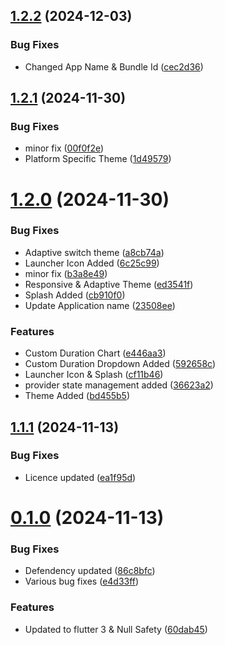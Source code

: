 ## [1.2.2](https://github.com/Emon526/Expense-Planner/compare/v1.2.1...v1.2.2) (2024-12-03)


### Bug Fixes

* Changed App Name & Bundle Id ([cec2d36](https://github.com/Emon526/Expense-Planner/commit/cec2d36f36de46128002c6057092a5f7c1a44e3c))



## [1.2.1](https://github.com/Emon526/Expense-Planner/compare/v1.2.0...v1.2.1) (2024-11-30)


### Bug Fixes

* minor fix ([00f0f2e](https://github.com/Emon526/Expense-Planner/commit/00f0f2e5cff4930b0f571fa81f2a7439e59fd347))
* Platform Specific Theme ([1d49579](https://github.com/Emon526/Expense-Planner/commit/1d49579fb1ea52fa653cad5eeae9aad0ca559f95))



# [1.2.0](https://github.com/Emon526/Expense-Planner/compare/v1.1.1...v1.2.0) (2024-11-30)


### Bug Fixes

* Adaptive switch theme ([a8cb74a](https://github.com/Emon526/Expense-Planner/commit/a8cb74aa4b009e96a37852df1ae3581f0e22b629))
* Launcher Icon Added ([6c25c99](https://github.com/Emon526/Expense-Planner/commit/6c25c990a29c75fade8c5d1d311a856d470eebf7))
* minor fix ([b3a8e49](https://github.com/Emon526/Expense-Planner/commit/b3a8e4962d3d5f0efcea1db0220746d6220994a8))
* Responsive & Adaptive Theme ([ed3541f](https://github.com/Emon526/Expense-Planner/commit/ed3541feb29e435a30056f0308ebffb5785e237c))
* Splash Added ([cb910f0](https://github.com/Emon526/Expense-Planner/commit/cb910f01f22abeb8df7fcbe1d75b36ae688290cc))
* Update Application name ([23508ee](https://github.com/Emon526/Expense-Planner/commit/23508eeb59a7b326799c6df25a582f68a0c281ad))


### Features

* Custom Duration Chart ([e446aa3](https://github.com/Emon526/Expense-Planner/commit/e446aa3c80657b3ad348234a4ef44e144927da27))
* Custom Duration Dropdown Added ([592658c](https://github.com/Emon526/Expense-Planner/commit/592658c3110e0d723ed30984053d8c22b70fcc50))
* Launcher Icon & Splash ([cf11b46](https://github.com/Emon526/Expense-Planner/commit/cf11b46be94c6799a82f8a373cf7e38937bb3803))
* provider state management added ([36623a2](https://github.com/Emon526/Expense-Planner/commit/36623a29919b5c46a5ca6dd5438143d57b5129d3))
* Theme Added ([bd455b5](https://github.com/Emon526/Expense-Planner/commit/bd455b5c67cc3c3e54b048d76399c036fe037a3d))



## [1.1.1](https://github.com/Emon526/Expense-Planner/compare/v0.1.0...v1.1.1) (2024-11-13)


### Bug Fixes

* Licence updated ([ea1f95d](https://github.com/Emon526/Expense-Planner/commit/ea1f95d83d9951d559ff8f801451cc32fbd27453))



# [0.1.0](https://github.com/Emon526/Expense-Planner/compare/v1.0.0...v0.1.0) (2024-11-13)


### Bug Fixes

* Defendency updated ([86c8bfc](https://github.com/Emon526/Expense-Planner/commit/86c8bfccbe2553001a42a0b4fe86e07e38fcedd0))
* Various bug fixes ([e4d33ff](https://github.com/Emon526/Expense-Planner/commit/e4d33ff480227711c722865ac9344770d8143f62))


### Features

* Updated to flutter 3 & Null Safety ([60dab45](https://github.com/Emon526/Expense-Planner/commit/60dab4594eda01522572bdbc8f8671c33236cbee))



